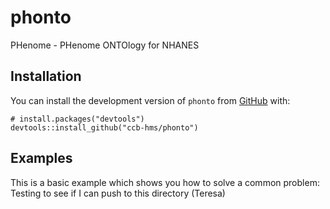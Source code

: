 # phonto
PHenome - PHenome ONTOlogy for NHANES

## Installation

You can install the development version of `phonto` from [GitHub](https://github.com/) with:

``` {r}
# install.packages("devtools")
devtools::install_github("ccb-hms/phonto")
```

## Examples

This is a basic example which shows you how to solve a common problem:
Testing to see if I can push to this directory (Teresa)
